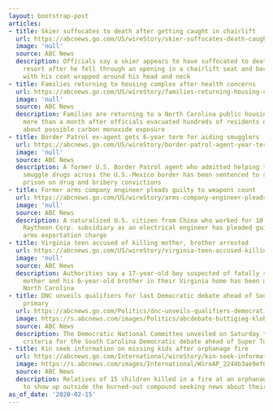 ```yaml
---
layout: bootstrap-post
articles:
- title: Skier suffocates to death after getting caught in chairlift
  url: https://abcnews.go.com/US/wireStory/skier-suffocates-death-caught-chairlift-69010911
  image: 'null'
  source: ABC News
  description: Officials say a skier appears to have suffocated to death at a Colorado
    resort after he fell through an opening in a chairlift seat and became caught
    with his coat wrapped around his head and neck
- title: Families returning to housing complex after health concerns
  url: https://abcnews.go.com/US/wireStory/families-returning-housing-complex-health-concerns-69010909
  image: 'null'
  source: ABC News
  description: Families are returning to a North Carolina public housing community
    more than a month after officials evacuated hundreds of residents due to concerns
    about possible carbon monoxide exposure
- title: Border Patrol ex-agent gets 6-year term for aiding smugglers
  url: https://abcnews.go.com/US/wireStory/border-patrol-agent-year-term-aiding-smugglers-69010800
  image: 'null'
  source: ABC News
  description: A former U.S. Border Patrol agent who admitted helping traffickers
    smuggle drugs across the U.S.-Mexico border has been sentenced to six years in
    prison on drug and bribery convictions
- title: Former arms company engineer pleads guilty to weapons count
  url: https://abcnews.go.com/US/wireStory/arms-company-engineer-pleads-guilty-weapons-count-69010666
  image: 'null'
  source: ABC News
  description: A naturalized U.S. citizen from China who worked for 10 years for a
    Raytheon Corp. subsidiary as an electrical engineer has pleaded guilty to a federal
    arms exportation charge
- title: Virginia teen accused of killing mother, brother arrested
  url: https://abcnews.go.com/US/wireStory/virginia-teen-accused-killing-mother-brother-arrested-69010323
  image: 'null'
  source: ABC News
  description: Authorities say a 17-year-old boy suspected of fatally shooting his
    mother and his 6-year-old brother in their Virginia home has been arrested in
    North Carolina
- title: DNC unveils qualifiers for last Democratic debate ahead of South Carolina
    primary
  url: https://abcnews.go.com/Politics/dnc-unveils-qualifiers-democratic-debate-ahead-south-carolina/story?id=69008355
  image: https://s.abcnews.com/images/Politics/abcdebate-buttigieg-klobuchar-1-rt-ps-200207_hpMain_16x9_992.jpg
  source: ABC News
  description: The Democratic National Committee unveiled on Saturday the qualifying
    criteria for the South Carolina Democratic debate ahead of Super Tuesday.
- title: Kin seek information on missing kids after orphanage fire
  url: https://abcnews.go.com/International/wireStory/kin-seek-information-missing-kids-orphanage-fire-69009981
  image: https://s.abcnews.com/images/International/WireAP_2244b3ae9ef04dc6bb77cf2c5f1f397b_16x9_992.jpg
  source: ABC News
  description: Relatives of 15 children killed in a fire at an orphanage are continuing
    to show up outside the burned-out compound seeking news about their missing kids
as_of_date: '2020-02-15'
---
```


